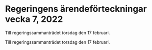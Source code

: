 # Regeringens ärendeförteckningar vecka 7, 2022

Till regeringssammanträdet torsdag den 17 februari.

Till regeringssammanträdet torsdag den 17 februari.
